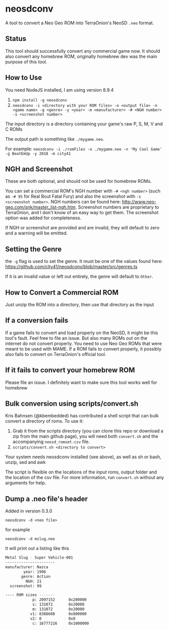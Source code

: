 # neosdconv

A tool to convert a Neo Geo ROM into TerraOnion's NeoSD `.neo` format.

## Status

This tool should successfully convert any commercial game now. It should also convert any homebrew ROM, originally homebrew dev was the main purpose of this tool.

## How to Use

You need NodeJS installed, I am using version 8.9.4

1. `npm install -g neosdconv`
2. `neosdconv -i <directory with your ROM files> -o <output file> -n <game name> -g <genre> -y <year> -m <manufacturer> -# <NGH number> -s <screenshot number>`

The input directory is a directory containing your game's raw P, S, M, V and C ROMs

The output path is something like `./mygame.neo`.

For example: `neosdconv -i ./romFiles -o ./mygame.neo -n 'My Cool Game' -g BeatEmUp -y 2018 -m city41`

## NGH and Screenshot

These are both optional, and should not be used for homebrew ROMs.

You can set a commercial ROM's NGH number with `-# <ngh number>` (such as `-# 95` for Real Bout Fatal Fury) and also the screenshot with `-s <screenshot number>`. NGH numbers can be found here: http://www.neo-geo.com/snk/master_list-ngh.htm. Screenshot numbers are proprietary to TerraOnion, and I don't know of an easy way to get them. The screenshot option was added for completeness.

If NGH or screenshot are provided and are invalid, they will default to zero and a warning will be emitted.

## Setting the Genre

the `-g` flag is used to set the genre. It must be one of the values found here: https://github.com/city41/neosdconv/blob/master/src/genres.ts

If it is an invalid value or left out entirely, the genre will default to `Other`.

## How to Convert a Commercial ROM

Just unzip the ROM into a directory, then use that directory as the input

## If a conversion fails

If a game fails to convert and load properly on the NeoSD, it might be this tool's fault. Feel free to file an issue. But also many ROMs out on the internet do not convert properly. You need to use Neo Geo ROMs that were meant to be used with MAME. If a ROM fails to convert properly, it possibly also fails to convert on TerraOnion's official tool.

## If it fails to convert your homebrew ROM

Please file an issue. I definitely want to make sure this tool works well for homebrew

## Bulk conversion using scripts/convert.sh

Kris Bahnsen (@kbembedded) has contributed a shell script that can bulk convert a directory of roms. To use it:

1. Grab it from the scripts directory (you can clone this repo or download a zip from the main github page), you will need both `convert.sh` and the accompanying `neosd_romset.csv` file.
2. `scripts/convert.sh <directory to convert>`

Your system needs neosdconv installed (see above), as well as sh or bash, unzip, sed and awk

The script is flexible on the locations of the input roms, output folder and the location of the csv file. For more information, run `convert.sh` without any arguments for help.

## Dump a .neo file's header

Added in version 0.3.0

`neosdconv -d <neo file>`

for example

`neosdconv -d mslug.neo`

It will print out a listing like this

```bash
Metal Slug - Super Vehicle-001
----------------------
manufacturer: Nazca
        year: 1996
       genre: Action
         NGH: 21
  screenshot: 99

---- ROM sizes -------
            p: 2097152      0x200000
            s: 131072       0x20000
            m: 131072       0x20000
           v1: 8388608      0x800000
           v2: 0            0x0
            c: 16777216     0x1000000
```

